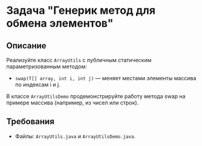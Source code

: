 # Задача "Генерик метод для обмена элементов"

## Описание

Реализуйте класс `ArrayUtils` с публичным статическим параметризованным методом:

- `swap(T[] array, int i, int j)` — меняет местами элементы массива по индексам i и j.

В классе `ArrayUtilsDemo` продемонстрируйте работу метода swap на примере массива (например, из чисел или строк).

## Требования

- Файлы: `ArrayUtils.java` и `ArrayUtilsDemo.java`.
